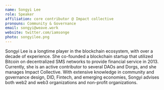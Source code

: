 ```yaml
---
name: Songyi Lee
role: Speaker
affiliation: core contributor @ Impact collective
pronouns: Community & Governance 
email: songyi@weave.work
website: twitter.com/iamsonge
photo: songyilee.png
---
```


Songyi Lee is a longtime player in the blockchain ecosystem, with over a decade of experience. She co-founded a blockchain startup that utilized Bitcoin on decentralized SMS networks to provide financial service in 2013. Currently, she is an active contributor to several DAOs and Dorgs, and she manages Impact Collective. With extensive knowledge in community and governance design, DID, Fintech, and emerging economies, Songyi advises both web2 and web3 organizations and non-profit organizations. 
